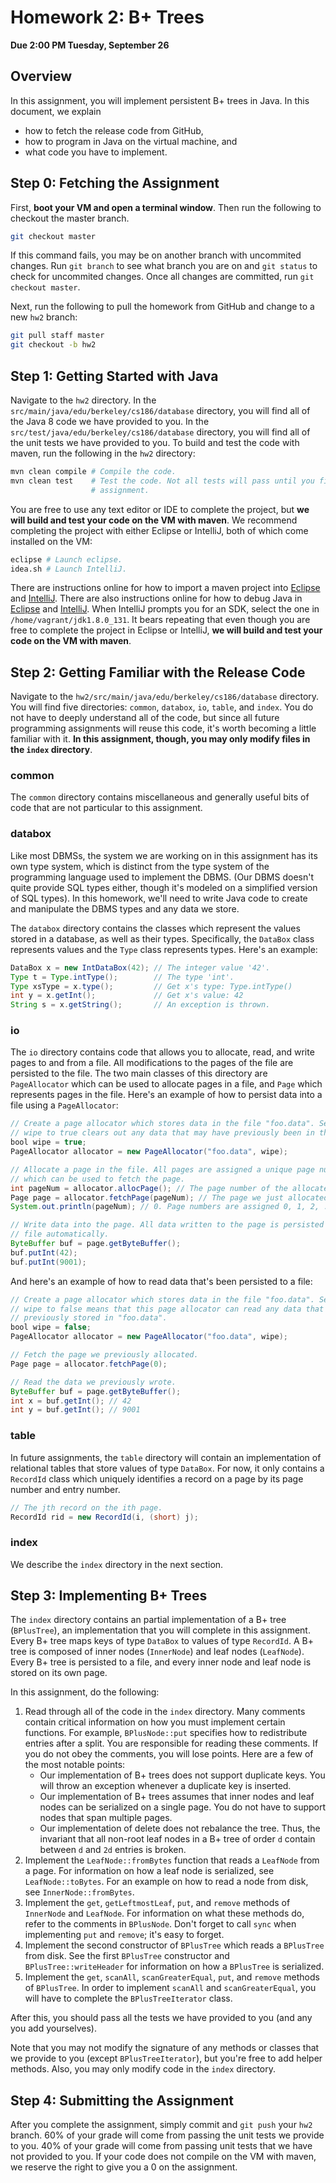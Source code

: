 # Homework 2: B+ Trees
**Due 2:00 PM Tuesday, September 26**

## Overview
In this assignment, you will implement persistent B+ trees in Java. In this
document, we explain

- how to fetch the release code from GitHub,
- how to program in Java on the virtual machine, and
- what code you have to implement.

## Step 0: Fetching the Assignment
First, **boot your VM and open a terminal window**. Then run the following to
checkout the master branch.

```bash
git checkout master
```

If this command fails, you may be on another branch with uncommited changes.
Run `git branch` to see what branch you are on and `git status` to check for
uncommited changes. Once all changes are committed, run `git checkout master`.

Next, run the following to pull the homework from GitHub and change to a new
`hw2` branch:

```bash
git pull staff master
git checkout -b hw2
```

## Step 1: Getting Started with Java
Navigate to the `hw2` directory. In the
`src/main/java/edu/berkeley/cs186/database` directory, you will find all of the
Java 8 code we have provided to you. In the
`src/test/java/edu/berkeley/cs186/database` directory, you will find all of the
unit tests we have provided to you. To build and test the code with maven, run
the following in the `hw2` directory:

```bash
mvn clean compile # Compile the code.
mvn clean test    # Test the code. Not all tests will pass until you finish the
                  # assignment.
```

You are free to use any text editor or IDE to complete the project, but **we
will build and test your code on the VM with maven**. We recommend completing
the project with either Eclipse or IntelliJ, both of which come installed on
the VM:

```bash
eclipse # Launch eclipse.
idea.sh # Launch IntelliJ.
```

There are instructions online for how to import a maven project into
[Eclipse][eclipse_maven] and [IntelliJ][intellij_maven]. There are also
instructions online for how to debug Java in [Eclipse][eclipse_debugging] and
[IntelliJ][intellij_debugging]. When IntelliJ prompts you for an SDK, select
the one in `/home/vagrant/jdk1.8.0_131`. It bears repeating that even though
you are free to complete the project in Eclipse or IntelliJ, **we will build
and test your code on the VM with maven**.

## Step 2: Getting Familiar with the Release Code
Navigate to the `hw2/src/main/java/edu/berkeley/cs186/database` directory. You
will find five directories: `common`, `databox`, `io`, `table`, and `index`.
You do not have to deeply understand all of the code, but since all future
programming assignments will reuse this code, it's worth becoming a little
familiar with it. **In this assignment, though, you may only modify files in
the `index` directory**.

### common
The `common` directory contains miscellaneous and generally useful bits of code
that are not particular to this assignment.

### databox
Like most DBMSs, the system we are working on in this assignment has its own
type system, which is distinct from the type system of the programming language
used to implement the DBMS. (Our DBMS doesn't quite provide SQL types either,
though it's modeled on a simplified version of SQL types). In this homework,
we'll need to write Java code to create and manipulate the DBMS types and any
data we store.

The `databox` directory contains the classes which represent the values
stored in a database, as well as their types. Specifically, the `DataBox` class
represents values and the `Type` class represents types. Here's an example:

```java
DataBox x = new IntDataBox(42); // The integer value '42'.
Type t = Type.intType();        // The type 'int'.
Type xsType = x.type();         // Get x's type: Type.intType()
int y = x.getInt();             // Get x's value: 42
String s = x.getString();       // An exception is thrown.
```

### io
The `io` directory contains code that allows you to allocate, read, and write
pages to and from a file. All modifications to the pages of the file are
persisted to the file. The two main classes of this directory are
`PageAllocator` which can be used to allocate pages in a file, and `Page` which
represents pages in the file. Here's an example of how to persist data into a
file using a `PageAllocator`:

```java
// Create a page allocator which stores data in the file "foo.data". Setting
// wipe to true clears out any data that may have previously been in the file.
bool wipe = true;
PageAllocator allocator = new PageAllocator("foo.data", wipe);

// Allocate a page in the file. All pages are assigned a unique page number
// which can be used to fetch the page.
int pageNum = allocator.allocPage(); // The page number of the allocated page.
Page page = allocator.fetchPage(pageNum); // The page we just allocated.
System.out.println(pageNum); // 0. Page numbers are assigned 0, 1, 2, ...

// Write data into the page. All data written to the page is persisted in the
// file automatically.
ByteBuffer buf = page.getByteBuffer();
buf.putInt(42);
buf.putInt(9001);
```

And here's an example of how to read data that's been persisted to a file:

```java
// Create a page allocator which stores data in the file "foo.data". Setting
// wipe to false means that this page allocator can read any data that was
// previously stored in "foo.data".
bool wipe = false;
PageAllocator allocator = new PageAllocator("foo.data", wipe);

// Fetch the page we previously allocated.
Page page = allocator.fetchPage(0);

// Read the data we previously wrote.
ByteBuffer buf = page.getByteBuffer();
int x = buf.getInt(); // 42
int y = buf.getInt(); // 9001
```

### table
In future assignments, the `table` directory will contain an implementation of
relational tables that store values of type `DataBox`. For now, it only
contains a `RecordId` class which uniquely identifies a record on a page by its
page number and entry number.

```java
// The jth record on the ith page.
RecordId rid = new RecordId(i, (short) j);
```

### index
We describe the `index` directory in the next section.

## Step 3: Implementing B+ Trees
The `index` directory contains an partial implementation of a B+ tree
(`BPlusTree`), an implementation that you will complete in this assignment.
Every B+ tree maps keys of type `DataBox` to values of type `RecordId`. A B+
tree is composed of inner nodes (`InnerNode`) and leaf nodes (`LeafNode`).
Every B+ tree is persisted to a file, and every inner node and leaf node is
stored on its own page.

In this assignment, do the following:

1. Read through all of the code in the `index` directory. Many comments contain
   critical information on how you must implement certain functions. For
   example, `BPlusNode::put` specifies how to redistribute entries after a
   split. You are responsible for reading these comments. If you do not obey
   the comments, you will lose points. Here are a few of the most notable
   points:
    - Our implementation of B+ trees does not support duplicate keys. You will
      throw an exception whenever a duplicate key is inserted.
    - Our implementation of B+ trees assumes that inner nodes and leaf nodes
      can be serialized on a single page. You do not have to support nodes that
      span multiple pages.
    - Our implementation of delete does not rebalance the tree. Thus, the
      invariant that all non-root leaf nodes in a B+ tree of order `d` contain
      between `d` and `2d` entries is broken.
2. Implement the `LeafNode::fromBytes` function that reads a `LeafNode` from a
   page. For information on how a leaf node is serialized, see
   `LeafNode::toBytes`. For an example on how to read a node from disk, see
   `InnerNode::fromBytes`.
3. Implement the `get`, `getLeftmostLeaf`, `put`, and `remove` methods of
   `InnerNode` and `LeafNode`. For information on what these methods do, refer
   to the comments in `BPlusNode`. Don't forget to call `sync` when
   implementing `put` and `remove`; it's easy to forget.
4. Implement the second constructor of `BPlusTree` which reads a `BPlusTree`
   from disk. See the first `BPlusTree` constructor and
   `BPlusTree::writeHeader` for information on how a `BPlusTree` is serialized.
5. Implement the `get`, `scanAll`, `scanGreaterEqual`, `put`, and `remove`
   methods of `BPlusTree`. In order to implement `scanAll` and
   `scanGreaterEqual`, you will have to complete the `BPlusTreeIterator` class.

After this, you should pass all the tests we have provided to you (and any you
add yourselves).

Note that you may not modify the signature of any methods or classes that we
provide to you (except `BPlusTreeIterator`), but you're free to add helper
methods. Also, you may only modify code in the `index` directory.

## Step 4: Submitting the Assignment
After you complete the assignment, simply commit and `git push` your `hw2`
branch. 60% of your grade will come from passing the unit tests we provide to
you. 40% of your grade will come from passing unit tests that we have not
provided to you. If your code does not compile on the VM with maven, we reserve
the right to give you a 0 on the assignment.

[eclipse_maven]: https://stackoverflow.com/a/36242422
[intellij_maven]: https://www.jetbrains.com/help/idea//2017.1/importing-project-from-maven-model.html
[eclipse_debugging]: http://www.vogella.com/tutorials/EclipseDebugging/article.html
[intellij_debugging]: https://www.jetbrains.com/help/idea/debugging.html
